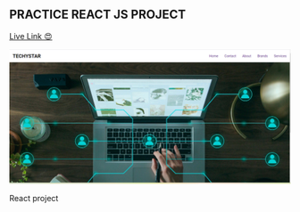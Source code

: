 ## PRACTICE REACT JS PROJECT 

<a  href="https://practice-1-a837ri27j-aryan-ya.vercel.app/">Live Link 😍</a>
 
 <img src = "./src/assets/comp.png" />

 React project